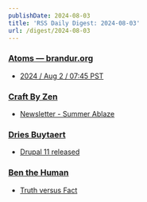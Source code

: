 ```yaml
---
publishDate: 2024-08-03
title: 'RSS Daily Digest: 2024-08-03'
url: /digest/2024-08-03
---
```


### [Atoms  — brandur.org](https://brandur.org/)

  * [2024 / Aug 2 / 07:45 PST](https://brandur.org/atoms/guqj3zs)
  
### [Craft By Zen](https://craftbyzen.com/)

  * [Newsletter - Summer Ablaze](https://craftbyzen.com/blog/2024-08-02-newsletter-summer-ablaze/)
  
### [Dries Buytaert](https://dri.es/)

  * [Drupal 11 released](https://dri.es/drupal-11-released)
  
### [Ben the Human](https://benthehuman.com/)

  * [Truth versus Fact](https://benthehuman.com/truth-versus-fact/)
  
